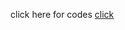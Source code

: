 click here for codes [click](https://www.kaggle.com/code/abutaher03/customer-churn-prediction-using-ann)
